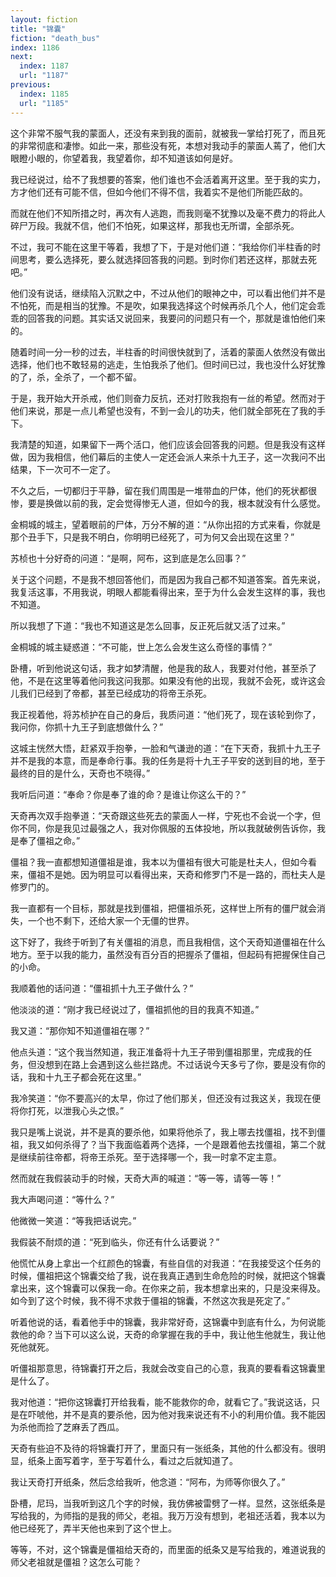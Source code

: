 ```yaml
---
layout: fiction
title: "锦囊"
fiction: "death_bus"
index: 1186
next:
  index: 1187
  url: "1187"
previous:
  index: 1185
  url: "1185"
---
```

这个非常不服气我的蒙面人，还没有来到我的面前，就被我一掌给打死了，而且死的非常彻底和凄惨。如此一来，那些没有死，本想对我动手的蒙面人蔫了，他们大眼瞪小眼的，你望着我，我望着你，却不知道该如何是好。

我已经说过，给不了我想要的答案，他们谁也不会活着离开这里。至于我的实力，方才他们还有可能不信，但如今他们不得不信，我着实不是他们所能匹敌的。

而就在他们不知所措之时，再次有人逃跑，而我则毫不犹豫以及毫不费力的将此人碎尸万段。我就不信，他们不怕死，如果这样，那我也无所谓，全部杀死。

不过，我可不能在这里干等着，我想了下，于是对他们道：“我给你们半柱香的时间思考，要么选择死，要么就选择回答我的问题。到时你们若还这样，那就去死吧。”

他们没有说话，继续陷入沉默之中，不过从他们的眼神之中，可以看出他们并不是不怕死，而是相当的犹豫。不是吹，如果我选择这个时候再杀几个人，他们定会乖乖的回答我的问题。其实话又说回来，我要问的问题只有一个，那就是谁怕他们来的。

随着时间一分一秒的过去，半柱香的时间很快就到了，活着的蒙面人依然没有做出选择，他们也不敢轻易的逃走，生怕我杀了他们。但时间已过，我也没什么好犹豫的了，杀，全杀了，一个都不留。

于是，我开始大开杀戒，他们则奋力反抗，还对打败我抱有一丝的希望。然而对于他们来说，那是一点儿希望也没有，不到一会儿的功夫，他们就全部死在了我的手下。

我清楚的知道，如果留下一两个活口，他们应该会回答我的问题。但是我没有这样做，因为我相信，他们幕后的主使人一定还会派人来杀十九王子，这一次我问不出结果，下一次可不一定了。

不久之后，一切都归于平静，留在我们周围是一堆带血的尸体，他们的死状都很惨，要是换做以前的我，定会觉得惨无人道，但如今的我，根本就没有什么感觉。

金桐城的城主，望着眼前的尸体，万分不解的道：“从你出招的方式来看，你就是那个丑手下，只是我不明白，你明明已经死了，可为何又会出现在这里？”

苏桢也十分好奇的问道：“是啊，阿布，这到底是怎么回事？”

关于这个问题，不是我不想回答他们，而是因为我自己都不知道答案。首先来说，我复活这事，不用我说，明眼人都能看得出来，至于为什么会发生这样的事，我也不知道。

所以我想了下道：“我也不知道这是怎么回事，反正死后就又活了过来。”

金桐城的城主疑惑道：“不可能，世上怎么会发生这么奇怪的事情？”

卧槽，听到他说这句话，我才如梦清醒，他是我的敌人，我要对付他，甚至杀了他，不是在这里等着他问我这问我那。如果没有他的出现，我就不会死，或许这会儿我们已经到了帝都，甚至已经成功的将帝王杀死。

我正视着他，将苏桢护在自己的身后，我质问道：“他们死了，现在该轮到你了，我问你，你抓十九王子到底想做什么？”

这城主恍然大悟，赶紧双手抱拳，一脸和气谦逊的道：“在下天奇，我抓十九王子并不是我的本意，而是奉命行事。我的任务是将十九王子平安的送到目的地，至于最终的目的是什么，天奇也不晓得。”

我听后问道：“奉命？你是奉了谁的命？是谁让你这么干的？”

天奇再次双手抱拳道：“天奇跟这些死去的蒙面人一样，宁死也不会说一个字，但你不同，你是我见过最强之人，我对你佩服的五体投地，所以我就破例告诉你，我是奉了僵祖之命。”

僵祖？我一直都想知道僵祖是谁，我本以为僵祖有很大可能是杜夫人，但如今看来，僵祖不是她。因为明显可以看得出来，天奇和修罗门不是一路的，而杜夫人是修罗门的。

我一直都有一个目标，那就是找到僵祖，把僵祖杀死，这样世上所有的僵尸就会消失，一个也不剩下，还给大家一个无僵的世界。

这下好了，我终于听到了有关僵祖的消息，而且我相信，这个天奇知道僵祖在什么地方。至于以我的能力，虽然没有百分百的把握杀了僵祖，但起码有把握保住自己的小命。

我顺着他的话问道：“僵祖抓十九王子做什么？”

他淡淡的道：“刚才我已经说过了，僵祖抓他的目的我真不知道。”

我又道：“那你知不知道僵祖在哪？”

他点头道：“这个我当然知道，我正准备将十九王子带到僵祖那里，完成我的任务，但没想到在路上会遇到这么些拦路虎。不过话说今天多亏了你，要是没有你的话，我和十九王子都会死在这里。”

我冷笑道：“你不要高兴的太早，你过了他们那关，但还没有过我这关，我现在便将你打死，以泄我心头之恨。”

我只是嘴上说说，并不是真的要杀他，如果将他杀了，我上哪去找僵祖，找不到僵祖，我又如何杀得了？当下我面临着两个选择，一个是跟着他去找僵祖，第二个就是继续前往帝都，将帝王杀死。至于选择哪一个，我一时拿不定主意。

然而就在我假装动手的时候，天奇大声的喊道：“等一等，请等一等！”

我大声喝问道：“等什么？”

他微微一笑道：“等我把话说完。”

我假装不耐烦的道：“死到临头，你还有什么话要说？”

他慌忙从身上拿出一个红颜色的锦囊，有些自信的对我道：“在我接受这个任务的时候，僵祖把这个锦囊交给了我，说在我真正遇到生命危险的时候，就把这个锦囊拿出来，这个锦囊可以保我一命。在你来之前，我本想拿出来的，只是没来得及。如今到了这个时候，我不得不求救于僵祖的锦囊，不然这次我是死定了。”

听着他说的话，看着他手中的锦囊，我非常好奇，这锦囊中到底有什么，为何说能救他的命？当下可以这么说，天奇的命掌握在我的手中，我让他生他就生，我让他死他就死。

听僵祖那意思，待锦囊打开之后，我就会改变自己的心意，我真的要看看这锦囊里是什么了。

我对他道：“把你这锦囊打开给我看，能不能救你的命，就看它了。”我说这话，只是在吓唬他，并不是真的要杀他，因为他对我来说还有不小的利用价值。我不能因为杀他而捡了芝麻丢了西瓜。

天奇有些迫不及待的将锦囊打开了，里面只有一张纸条，其他的什么都没有。很明显，纸条上面写着字，至于写着什么，看过之后就知道了。

我让天奇打开纸条，然后念给我听，他念道：“阿布，为师等你很久了。”

卧槽，尼玛，当我听到这几个字的时候，我仿佛被雷劈了一样。显然，这张纸条是写给我的，为师指的是我的师父，老祖。我万万没有想到，老祖还活着，我本以为他已经死了，弄半天他也来到了这个世上。

等等，不对，这个锦囊是僵祖给天奇的，而里面的纸条又是写给我的，难道说我的师父老祖就是僵祖？这怎么可能？